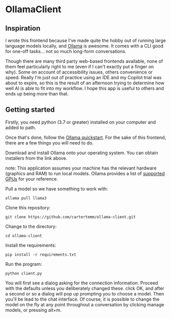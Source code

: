 # OllamaClient

## Inspiration

I wrote this frontend because I've made quite the hobby out of running large language models locally, and [Ollama](https://ollama.com/) is awesome. It comes with a CLI good for one-off tasks... not so much long-form conversations.

Though there are many third party web-based frontends available, none of them feel particularly right to me (even if I can't exactly put a finger on why). Some on account of accessibility issues, others convenience or speed. Really I'm just out of practice using an IDE and my Copilot trial was about to expire, so this is the result of an afternoon trying to determine how well AI is able to fit into my workflow. I hope this app is useful to others and ends up being more than that.

## Getting started

Firstly, you need python (3.7 or greater) installed on your computer and added to path.

Once that's done, follow the [Ollama quickstart](https://github.com/ollama/ollama/blob/main/README.md#quickstart). For the sake of this frontend, there are a few things you will need to do.

Download and install Ollama onto your operating system. You can obtain installers from the link above.

note: This application assumes your machine has the relevant hardware (graphics and RAM) to run local models. Ollama provides a list of [supported GPUs](https://github.com/ollama/ollama/blob/main/docs/gpu.md) for your reference.

Pull a model so we have something to work with:

```
ollama pull llama3
```

Clone this repository:

```
git clone https://github.com/cartertemm/ollama-client.git
```

Change to the directory:

```
cd ollama-client
```

Install the requirements:

```
pip install -r requirements.txt
```

Run the program:

```
python client.py
```

You will first see a dialog asking for the connection information. Proceed with the defaults unless you deliberately changed these. click OK, and after a second or so a dialog will pop up prompting you to choose a model. Then you'll be lead to the chat interface. Of course, it is possible to change the model on the fly at any point throughout a conversation by clicking manage models, or pressing alt+m.
